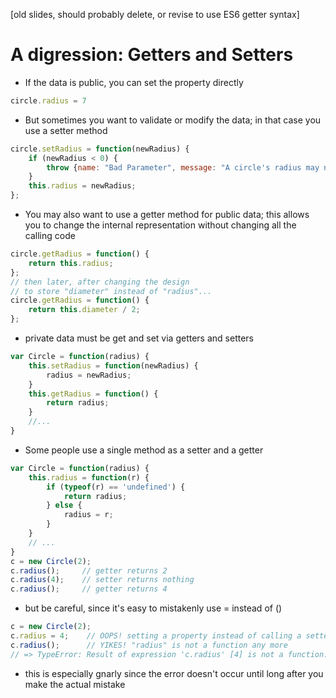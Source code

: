 [old slides, should probably delete, or revise to use ES6 getter syntax]

# A digression: Getters and Setters

* If the data is public, you can set the property directly

```javascript
circle.radius = 7
```

* But sometimes you want to validate or modify the data; in that case you use a setter method

```javascript
circle.setRadius = function(newRadius) {
    if (newRadius < 0) {
        throw {name: "Bad Parameter", message: "A circle's radius may not be negative"}
    }
    this.radius = newRadius;
};
```

* You may also want to use a getter method for public data; this allows you to change the internal representation without changing all the calling code

```javascript
circle.getRadius = function() {
    return this.radius;
};
// then later, after changing the design
// to store "diameter" instead of "radius"...
circle.getRadius = function() {
    return this.diameter / 2;
};
```

* private data must be get and set via getters and setters

```javascript
var Circle = function(radius) {
    this.setRadius = function(newRadius) {
        radius = newRadius;
    }
    this.getRadius = function() {
        return radius;
    }
    //...
}
```

* Some people use a single method as a setter and a getter

```javascript
var Circle = function(radius) {
    this.radius = function(r) {
        if (typeof(r) == 'undefined') {
            return radius;
        } else {
            radius = r;
        }
    }
    // ...
}
c = new Circle(2);
c.radius();     // getter returns 2
c.radius(4);    // setter returns nothing
c.radius();     // getter returns 4
```

* but be careful, since it's easy to mistakenly use = instead of ()

```javascript
c = new Circle(2);
c.radius = 4;    // OOPS! setting a property instead of calling a setter
c.radius();      // YIKES! "radius" is not a function any more
// => TypeError: Result of expression 'c.radius' [4] is not a function.
```

   * this is especially gnarly since the error doesn't occur until long after you make the actual mistake
